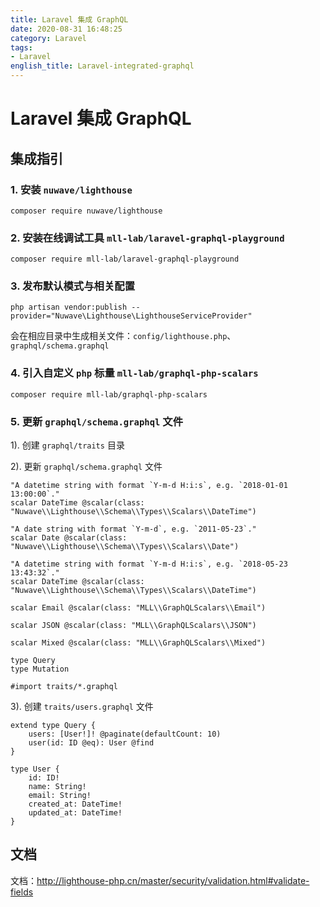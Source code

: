 ```yaml
---
title: Laravel 集成 GraphQL
date: 2020-08-31 16:48:25
category: Laravel
tags:
- Laravel
english_title: Laravel-integrated-graphql
---
```


# Laravel 集成 GraphQL

## 集成指引

### 1. 安装 `nuwave/lighthouse`
`composer require nuwave/lighthouse`

### 2. 安装在线调试工具 `mll-lab/laravel-graphql-playground`
`composer require mll-lab/laravel-graphql-playground`

### 3. 发布默认模式与相关配置
`php artisan vendor:publish --provider="Nuwave\Lighthouse\LighthouseServiceProvider"`

会在相应目录中生成相关文件：`config/lighthouse.php`、`graphql/schema.graphql`

### 4. 引入自定义 `php` 标量 `mll-lab/graphql-php-scalars`
`composer require mll-lab/graphql-php-scalars`

### 5. 更新 `graphql/schema.graphql` 文件

1). 创建 `graphql/traits` 目录

2). 更新 `graphql/schema.graphql` 文件

```
"A datetime string with format `Y-m-d H:i:s`, e.g. `2018-01-01 13:00:00`."
scalar DateTime @scalar(class: "Nuwave\\Lighthouse\\Schema\\Types\\Scalars\\DateTime")

"A date string with format `Y-m-d`, e.g. `2011-05-23`."
scalar Date @scalar(class: "Nuwave\\Lighthouse\\Schema\\Types\\Scalars\\Date")

"A datetime string with format `Y-m-d H:i:s`, e.g. `2018-05-23 13:43:32`."
scalar DateTime @scalar(class: "Nuwave\\Lighthouse\\Schema\\Types\\Scalars\\DateTime")

scalar Email @scalar(class: "MLL\\GraphQLScalars\\Email")

scalar JSON @scalar(class: "MLL\\GraphQLScalars\\JSON")

scalar Mixed @scalar(class: "MLL\\GraphQLScalars\\Mixed")

type Query
type Mutation

#import traits/*.graphql
```

3). 创建 `traits/users.graphql` 文件

```
extend type Query {
    users: [User!]! @paginate(defaultCount: 10)
    user(id: ID @eq): User @find
}

type User {
    id: ID!
    name: String!
    email: String!
    created_at: DateTime!
    updated_at: DateTime!
}
```

## 文档
文档：http://lighthouse-php.cn/master/security/validation.html#validate-fields